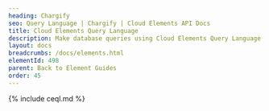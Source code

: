 ```yaml
---
heading: Chargify
seo: Query Language | Chargify | Cloud Elements API Docs
title: Cloud Elements Query Language
description: Make database queries using Cloud Elements Query Language.
layout: docs
breadcrumbs: /docs/elements.html
elementId: 498
parent: Back to Element Guides
order: 45
---
```


{% include ceql.md %}
